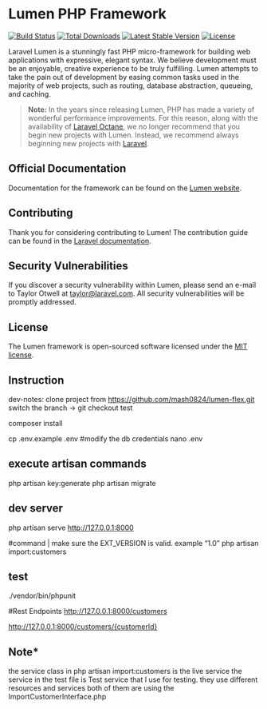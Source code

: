 # Lumen PHP Framework

[![Build Status](https://travis-ci.org/laravel/lumen-framework.svg)](https://travis-ci.org/laravel/lumen-framework)
[![Total Downloads](https://img.shields.io/packagist/dt/laravel/lumen-framework)](https://packagist.org/packages/laravel/lumen-framework)
[![Latest Stable Version](https://img.shields.io/packagist/v/laravel/lumen-framework)](https://packagist.org/packages/laravel/lumen-framework)
[![License](https://img.shields.io/packagist/l/laravel/lumen)](https://packagist.org/packages/laravel/lumen-framework)

Laravel Lumen is a stunningly fast PHP micro-framework for building web applications with expressive, elegant syntax. We believe development must be an enjoyable, creative experience to be truly fulfilling. Lumen attempts to take the pain out of development by easing common tasks used in the majority of web projects, such as routing, database abstraction, queueing, and caching.

> **Note:** In the years since releasing Lumen, PHP has made a variety of wonderful performance improvements. For this reason, along with the availability of [Laravel Octane](https://laravel.com/docs/octane), we no longer recommend that you begin new projects with Lumen. Instead, we recommend always beginning new projects with [Laravel](https://laravel.com).

## Official Documentation

Documentation for the framework can be found on the [Lumen website](https://lumen.laravel.com/docs).

## Contributing

Thank you for considering contributing to Lumen! The contribution guide can be found in the [Laravel documentation](https://laravel.com/docs/contributions).

## Security Vulnerabilities

If you discover a security vulnerability within Lumen, please send an e-mail to Taylor Otwell at taylor@laravel.com. All security vulnerabilities will be promptly addressed.

## License

The Lumen framework is open-sourced software licensed under the [MIT license](https://opensource.org/licenses/MIT).

## Instruction
dev-notes:
clone project from https://github.com/mash0824/lumen-flex.git
switch the branch -> git checkout test

composer install

cp .env.example .env
#modify the db credentials
nano .env

## execute artisan commands
php artisan key:generate
php artisan migrate

## dev server
php artisan serve
http://127.0.0.1:8000

#command | make sure the EXT_VERSION is valid. example “1.0”
php artisan import:customers

## test
./vendor/bin/phpunit

#Rest Endpoints
http://127.0.0.1:8000/customers

http://127.0.0.1:8000/customers/{customerId}

## Note*
the service class in php artisan import:customers is the live service
the service in the test file is Test service that I use for testing. they use different resources and services
both of them are using the ImportCustomerInterface.php
